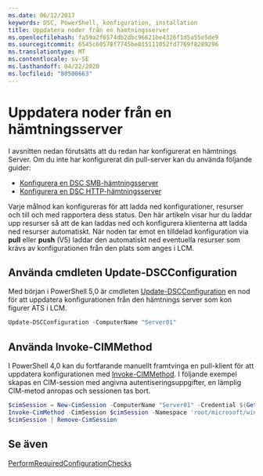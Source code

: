 ```yaml
---
ms.date: 06/12/2017
keywords: DSC, PowerShell, konfiguration, installation
title: Uppdatera noder från en hämtningsserver
ms.openlocfilehash: fa59a2f6574db2dbc96621be4326f1d5a55e5de9
ms.sourcegitcommit: 6545c60578f7745be015111052fd7769f8289296
ms.translationtype: MT
ms.contentlocale: sv-SE
ms.lasthandoff: 04/22/2020
ms.locfileid: "80500663"
---
```

# <a name="update-nodes-from-a-pull-server"></a>Uppdatera noder från en hämtningsserver

I avsnitten nedan förutsätts att du redan har konfigurerat en hämtnings Server. Om du inte har konfigurerat din pull-server kan du använda följande guider:

- [Konfigurera en DSC SMB-hämtningsserver](pullServerSmb.md)
- [Konfigurera en DSC HTTP-hämtningsserver](pullServer.md)

Varje målnod kan konfigureras för att ladda ned konfigurationer, resurser och till och med rapportera dess status. Den här artikeln visar hur du laddar upp resurser så att de kan laddas ned och konfigurera klienterna att ladda ned resurser automatiskt. När noden tar emot en tilldelad konfiguration via **pull** eller **push** (V5) laddar den automatiskt ned eventuella resurser som krävs av konfigurationen från den plats som anges i LCM.

## <a name="using-the-update-dscconfiguration-cmdlet"></a>Använda cmdleten Update-DSCConfiguration

Med början i PowerShell 5,0 är cmdleten [Update-DSCConfiguration](/powershell/module/psdesiredstateconfiguration/update-dscconfiguration) en nod för att uppdatera konfigurationen från den hämtnings server som kon figurer ATS i LCM.

```powershell
Update-DSCConfiguration -ComputerName "Server01"
```

## <a name="using-invoke-cimmethod"></a>Använda Invoke-CIMMethod

I PowerShell 4,0 kan du fortfarande manuellt framtvinga en pull-klient för att uppdatera konfigurationen med [Invoke-CIMMethod](/powershell/module/cimcmdlets/invoke-cimmethod). I följande exempel skapas en CIM-session med angivna autentiseringsuppgifter, en lämplig CIM-metod anropas och sessionen tas bort.

```powershell
$cimSession = New-CimSession -ComputerName "Server01" -Credential $(Get-Credential)
Invoke-CimMethod -CimSession $cimSession -Namespace 'root/microsoft/windows/desiredstateconfiguration' -Class 'MSFT_DscLocalConfigurationManager' -MethodName 'PerformRequiredConfigurationChecks' -Arguments @{ 'Flags' = [uint32]1 } -Verbose
$cimSession | Remove-CimSession
```

## <a name="see-also"></a>Se även

[PerformRequiredConfigurationChecks](../reference/mof-classes/msft-dsclocalconfigurationmanager-performrequiredconfigurationchecks.md)
